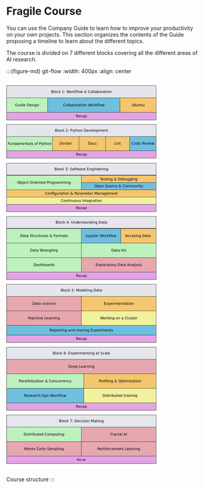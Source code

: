 # Fragile Course

You can use the Company Guide to learn how to improve your productivity on your own projects. This
section organizes the contents of the Guide proposing a timeline to learn about the different topics.

The course is divided on 7 different blocks covering all the different areas of AI research.

:::{figure-md} git-flow
:width: 400px
:align: center

![Git workflow](assets/course_structure.png)

Course structure
:::